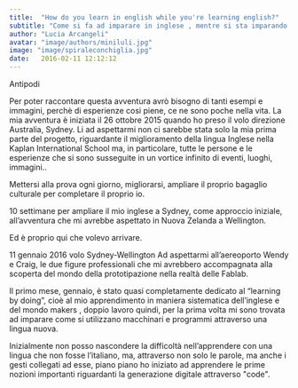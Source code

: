 ```yaml
---
title:  "How do you learn in english while you're learning english?"
subtitle: "Come si fa ad imparare in inglese , mentre si sta imparando l'inglese?"
author: "Lucia Arcangeli"
avatar: "image/authors/miniluli.jpg"
image: "image/spiraleconchiglia.jpg"
date:   2016-02-11 12:12:12
---
```


Antipodi

Per poter raccontare questa avventura avrò bisogno di tanti esempi e immagini, perchè di esperienze cosi piene, ce ne sono poche nella vita.
La mia avventura è iniziata il 26 ottobre 2015 quando ho preso il volo direzione Australia, Sydney. Li ad aspettarmi non ci sarebbe stata solo la mia prima parte del progetto, riguardante il miglioramento della lingua Inglese nella Kaplan International School  ma, in particolare, tutte le persone e le esperienze che si sono susseguite in un vortice infinito di eventi, luoghi, immagini..

Mettersi alla prova ogni giorno, migliorarsi, ampliare il proprio bagaglio culturale per completare il proprio io.

10 settimane per ampliare il mio inglese a Sydney, come approccio iniziale, all’avventura che mi avrebbe aspettato in Nuova Zelanda  a Wellington.

Ed è proprio qui che volevo arrivare.

11 gennaio 2016 volo Sydney-Wellington
Ad aspettarmi all’aereoporto Wendy e Craig, le due figure professionali che mi avrebbero accompagnata alla scoperta del mondo della prototipazione nella realtà delle Fablab.

Il primo mese, gennaio, è stato quasi completamente dedicato al  “learning by doing”, cioè al mio apprendimento in maniera sistematica dell’inglese e del mondo makers , doppio lavoro quindi, per la prima volta mi sono trovata ad imparare come si utilizzano macchinari e programmi attraverso una lingua nuova.

Inizialmente non posso nascondere la difficoltà nell’apprendere con una lingua che non fosse l’italiano, ma, attraverso non solo le parole, ma anche i gesti collegati ad esse, piano piano ho iniziato ad apprendere le prime nozioni importanti riguardanti la generazione digitale attraverso "code".